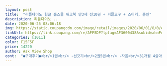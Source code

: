```yaml
---
layout: post 
title:  "리틀다이노 한글 홈스쿨 워크북 만3세 전10권 + 퍼즐교구 + 스티커, 훈민" 
description: 리틀다이노 ..
date: 2020-06-25 08:06:18 
img: https://static.coupangcdn.com/image/retail/images/2020/06/01/8/0/eb65510c-454a-448e-b0c4-ab8e8d38e45c.jpg 
linkUrl: https://link.coupang.com/re/AFFSDP?lptag=AF3600438&subid=ahnPublicAsk&pageKey=1658681480&itemId=2825859413&vendorItemId=70815316538&traceid=V0-113-757bb3fbdde8a9d5 
categories: [1011] 
color: F15F5F 
price: 14220 
author: Ask View Shop 
cont:  "●구매후기●<br/>1권<br/> -선긋기<br/>2권5권<br/> -자음<br/>31개월 4살아이 심심해 하길래 찾아보다가<br/>3돌지난 조카한테 추천해야겠어요!!!!!!!!!!!!!!<br/>6권7권<br/> -모음<br/>8권10권<br/> -가하<br/>구성<br/>그래서 스티커나 색연필, 스케치북을 많이 구매를 해 왔습니다... <br/>.<br/><br/>그래서 어린이집 안 간 3개월 동안 다양한 엄마표 학습지를 해줬지만 숫자만 익혔을 뿐, 한글은 좀처럼 늘지가 않더라구요.<br/><br/>그런데 엄마가 한글공부를 재밌게 해주지 못한 탓이 컸기에 아이가 한글에 관심이 없던건지, 배송온 한글 학습지에는 엄청난 열의(?)를 보이더라구요.<br/><br/>그런데 이 제품은 그 모든게 다 들어 있는 것 같습니다.<br/> 스티커, 색칠, 숫자, 글씨... <br/>.<br/>물론 퍼즐이라고 하기는 그렇지만 한글 맞추기등이 되어있어서 다체롭게 할 수 있어요... <br/>.<br/>.<br/><br/>그리고 그림이 아이의 연령에 맞게 쉽고,,, 흥미롭게 되어 있어서,,,,그리고 다양한 캐릭더,,,,다양한 컨셉으로... <br/><br/>그림도 분명 어딘가에서 본 그림??? 여러 동화책 어딘가에서 본 익숙한 그림이라 아이가 더 빨리 친해 진 것 같아요... <br/>.<br/>.<br/><br/>기역!! 니은!! 디귿!! 리을!!<br/>내용<br/>놀이겸 공부겸 시켜보려고 주문했어요^^<br/>더 하고싶다고 해서 ㄷ,ㄹ까지 했어요ㅋㅋ<br/>또한 자음과 모음 퍼즐은 퍼즐을 좋아하는 저희 아이 성향에 딱 맞아 놀이처럼 학습에 임하더라구요.<br/><br/>먼저 제게 다가와 이게 뭐에요?라고 묻고 저 한글 학습지 하고 싶어요라고 말하는 거 있죠?<br/>모음,자음 퍼즐/ 책10권<br/>벌써 올해의 절반이 지나고 있는 시점에 엄마입장에선 아이 한글 교육에 조바심이 나는데 아이는 한글에 흥미가 없어서 속도 많이 상했답니다.<br/><br/>사실 5살이 되면 아이에게 (선생님 방문)한글 학습지를 시켜야겠다는 계획을 가지고 있었는데 코로나19 사태가 터지면서 이 계획은 무기한 연기됐더랬죠.<br/>ㅜㅜ<br/>새로 접한 한글 학습지를 통해 아이가 한글에 좀 더 흥미를 느끼고 즐겁게 학습하여 조만간 ㄱㅎ뿐 아니라 가하까지 익히게 되길 바라봅니다.<br/><br/>색연필로 놀이처럼 색칠하고<br/>선 따라서 그림그리듯이ㅋㅋ<br/>손가락 힘 길러줄겸 너무너무 좋아요♡<br/>스티커, 귀여운 그림들^^<br/>스티커를 붙이고 난리 났네요... <br/>.<br/>벌써 몇장을 찢어 먹었습니다... <br/>.<br/>.<br/><br/>실증을 빨리 느끼는 아이에게 집중할 수 있게 만들어 진 것 같아요... <br/>... <br/>.<br/><br/>아이가 엄청 관심갖고 좋아해요^^<br/>아이들이 흥미를 가지고 꾸준히 할수있을거 같아요♡<br/>아직 숫자만 세고 읽을 줄 아는 5살 아들램에게 이젠 한글을 가르쳐야겠다는 생각을 하고 있었는데, 좋은 기회에 알찬 내용의 한글 학습지를 만나보게 되어 주문했습니다.<br/><br/>아직은 만3세가 안되서 쫌 어려울수 있지만<br/>어린이집도 못가는데 매일매일 조금씩 하려구요<br/>엄마표 한글학습에 스트레스 받으시는 분들, 아이가 한글에 흥미가 없어 걱정하시는 분들께 강추합니다!!!<br/>엄청 집중하네요ㅋㅋㅋㅋ<br/>열심히 따라하는데 넘넘 귀여워요^^<br/>오늘은 ㄱ,ㄴ,ㄷ,ㄹ 배웠어요ㅋㅋ<br/>오래하면 힘들어 할까봐 ㄱ,ㄴ만 하려고 했더니<br/>요즘 이정도에 가격적인 메리트는 상당히 좋다고 생각됩니다... <br/>... <br/>아이가 즐거워 하는 모습을 보니 저도 굉장히 기분이 좋아요... <br/>... <br/>.<br/>.<br/><br/>우리 아이가 만3세 좀 안됐지만 꽤 잘 적응하고 노는 것 같아요... <br/><br/>우리 아이가 이번에 이 워크북을 받고 아주 좋아하는 모습을 봤습니다... <br/>.<br/><br/>이 학습지는 단순히 기역, 니은 글자를 쓰고 익히게 하는 지루한 학습을 해주는 게 아니라, 아이 눈높이에 맞게 해당 글자가 들어간 다양한 그림을 예시로 보여주고 스티커 붙이기로 흥미를 유발시킨 후 글씨를 써볼 수 있도록 구성되어 있어 아이가 관심을 갖고 자발적으로 학습하려고 하는 것 같아요.<br/><br/>제가 그동안 해왔던 엄마표 한글학습이 아이의 관심을 끌지 못한 것은 단순히 글자만 아이 머리에 입력시키려는 데 집중되어 있었기 때문인 것 같아요.<br/><br/>제품을 뜯자 마자 아이는 이게 뭐냐고 물어보고,,,,설명을 하니 빨리 색연필을 가져와 ... <br/>.<br/>그림을 그리고... <br/><br/>쨍한 표지색감이랑 큼직한 동물그림으로<br/>퍼즐,책10권에 이 가격 넘매력적 이예용ㅋㅋㅋ<br/>평상시 색칠 놀이, 퍼즐, 스티커등의 놀이, 그리고 역할 놀이를 굉장히 좋아하거든요... <br/>.<br/><br/>1권<br/> -선긋기<br/>2권5권<br/> -자음<br/>31개월 4살아이 심심해 하길래 찾아보다가<br/>3돌지난 조카한테 추천해야겠어요!!!!!!!!!!!!!!<br/>6권7권<br/> -모음<br/>8권10권<br/> -가하<br/>구성<br/>그래서 스티커나 색연필, 스케치북을 많이 구매를 해 왔습니다... <br/>.<br/><br/>그래서 어린이집 안 간 3개월 동안 다양한 엄마표 학습지를 해줬지만 숫자만 익혔을 뿐, 한글은 좀처럼 늘지가 않더라구요.<br/><br/>그런데 엄마가 한글공부를 재밌게 해주지 못한 탓이 컸기에 아이가 한글에 관심이 없던건지, 배송온 한글 학습지에는 엄청난 열의(?)를 보이더라구요.<br/><br/>그런데 이 제품은 그 모든게 다 들어 있는 것 같습니다.<br/> 스티커, 색칠, 숫자, 글씨... <br/>.<br/>물론 퍼즐이라고 하기는 그렇지만 한글 맞추기등이 되어있어서 다체롭게 할 수 있어요... <br/>.<br/>.<br/><br/>그리고 그림이 아이의 연령에 맞게 쉽고,,, 흥미롭게 되어 있어서,,,,그리고 다양한 캐릭더,,,,다양한 컨셉으로... <br/><br/>그림도 분명 어딘가에서 본 그림??? 여러 동화책 어딘가에서 본 익숙한 그림이라 아이가 더 빨리 친해 진 것 같아요... <br/>.<br/>.<br/><br/>기역!! 니은!! 디귿!! 리을!!<br/>내용<br/>놀이겸 공부겸 시켜보려고 주문했어요^^<br/>더 하고싶다고 해서 ㄷ,ㄹ까지 했어요ㅋㅋ<br/>또한 자음과 모음 퍼즐은 퍼즐을 좋아하는 저희 아이 성향에 딱 맞아 놀이처럼 학습에 임하더라구요.<br/><br/>먼저 제게 다가와 이게 뭐에요?라고 묻고 저 한글 학습지 하고 싶어요라고 말하는 거 있죠?<br/>모음,자음 퍼즐/ 책10권<br/>벌써 올해의 절반이 지나고 있는 시점에 엄마입장에선 아이 한글 교육에 조바심이 나는데 아이는 한글에 흥미가 없어서 속도 많이 상했답니다.<br/><br/>사실 5살이 되면 아이에게 (선생님 방문)한글 학습지를 시켜야겠다는 계획을 가지고 있었는데 코로나19 사태가 터지면서 이 계획은 무기한 연기됐더랬죠.<br/>ㅜㅜ<br/>새로 접한 한글 학습지를 통해 아이가 한글에 좀 더 흥미를 느끼고 즐겁게 학습하여 조만간 ㄱㅎ뿐 아니라 가하까지 익히게 되길 바라봅니다.<br/><br/>색연필로 놀이처럼 색칠하고<br/>선 따라서 그림그리듯이ㅋㅋ<br/>손가락 힘 길러줄겸 너무너무 좋아요♡<br/>스티커, 귀여운 그림들^^<br/>스티커를 붙이고 난리 났네요... <br/>.<br/>벌써 몇장을 찢어 먹었습니다... <br/>.<br/>.<br/><br/>실증을 빨리 느끼는 아이에게 집중할 수 있게 만들어 진 것 같아요... <br/>... <br/>.<br/><br/>아이가 엄청 관심갖고 좋아해요^^<br/>아이들이 흥미를 가지고 꾸준히 할수있을거 같아요♡<br/>아직 숫자만 세고 읽을 줄 아는 5살 아들램에게 이젠 한글을 가르쳐야겠다는 생각을 하고 있었는데, 좋은 기회에 알찬 내용의 한글 학습지를 만나보게 되어 주문했습니다.<br/><br/>아직은 만3세가 안되서 쫌 어려울수 있지만<br/>어린이집도 못가는데 매일매일 조금씩 하려구요<br/>엄마표 한글학습에 스트레스 받으시는 분들, 아이가 한글에 흥미가 없어 걱정하시는 분들께 강추합니다!!!<br/>엄청 집중하네요ㅋㅋㅋㅋ<br/>열심히 따라하는데 넘넘 귀여워요^^<br/>오늘은 ㄱ,ㄴ,ㄷ,ㄹ 배웠어요ㅋㅋ<br/>오래하면 힘들어 할까봐 ㄱ,ㄴ만 하려고 했더니<br/>요즘 이정도에 가격적인 메리트는 상당히 좋다고 생각됩니다... <br/>... <br/>아이가 즐거워 하는 모습을 보니 저도 굉장히 기분이 좋아요... <br/>... <br/>.<br/>.<br/><br/>우리 아이가 만3세 좀 안됐지만 꽤 잘 적응하고 노는 것 같아요... <br/><br/>우리 아이가 이번에 이 워크북을 받고 아주 좋아하는 모습을 봤습니다... <br/>.<br/><br/>이 학습지는 단순히 기역, 니은 글자를 쓰고 익히게 하는 지루한 학습을 해주는 게 아니라, 아이 눈높이에 맞게 해당 글자가 들어간 다양한 그림을 예시로 보여주고 스티커 붙이기로 흥미를 유발시킨 후 글씨를 써볼 수 있도록 구성되어 있어 아이가 관심을 갖고 자발적으로 학습하려고 하는 것 같아요.<br/><br/>제가 그동안 해왔던 엄마표 한글학습이 아이의 관심을 끌지 못한 것은 단순히 글자만 아이 머리에 입력시키려는 데 집중되어 있었기 때문인 것 같아요.<br/><br/>제품을 뜯자 마자 아이는 이게 뭐냐고 물어보고,,,,설명을 하니 빨리 색연필을 가져와 ... <br/>.<br/>그림을 그리고... <br/><br/>쨍한 표지색감이랑 큼직한 동물그림으로<br/>퍼즐,책10권에 이 가격 넘매력적 이예용ㅋㅋㅋ<br/>평상시 색칠 놀이, 퍼즐, 스티커등의 놀이, 그리고 역할 놀이를 굉장히 좋아하거든요... <br/>.<br/><br/>" 
---
```

